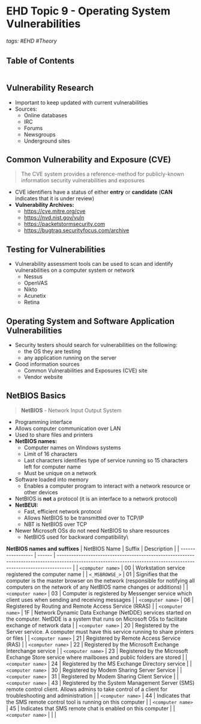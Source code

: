 # EHD Topic 9 - Operating System Vulnerabilities

###### tags: #EHD #Theory 

## Table of Contents
```toc
```

## Vulnerability Research
- Important to keep updated with current vulnerabilities
- Sources:
	- Online databases
	- IRC
	- Forums
	- Newsgroups
	- Underground sites

## Common Vulnerability and Exposure (CVE)
> The CVE system provides a reference-method for publicly-known information security vulnerabilities and exposures

- CVE identifiers have a status of either **entry** or **candidate** (**CAN** indicates that it is under review)
- **Vulnerability Archives:**
	- https://cve.mitre.org/cve
	- https://nvd.nist.gov/vuln
	- https://packetstormsecurity.com
	- https://bugtraq.securityfocus.com/archive

## Testing for Vulnerabilities
- Vulnerability assessment tools can be used to scan and identify vulnerabilities on a computer system or network
	- Nessus
	- OpenVAS
	- Nikto
	- Acunetix
	- Retina

## Operating System and Software Application Vulnerabilities
- Security testers should search for vulnerabilities on the following:
	- the OS they are testing
	- any application running on the server
- Good information sources
	- Common Vulnerabilities and Exposures (CVE) site
	- Vendor website

## NetBIOS Basics
> **NetBIOS** - Network Input Output System
- Programming interface
- Allows computer communication over LAN
- Used to share files and printers
- **NetBIOS names:**
	- Computer names on Windows systems
	- Limit of 16 characters
	- Last characters identifies type of service running so 15 characters left for computer name
	- Must be unique on a network
- Software loaded into memory
	- Enables a computer program to interact with a network resource or other devices
- NetBIOS is **not** a protocol (it is an interface to a network protocol)
- **NetBEUI:**
	- Fast, efficient network protocol
	- Allows NetBIOS to be transmitted over to TCP/IP
	- NBT is NetBIOS over TCP
- Newer Microsoft OSs do not need NetBIOS to share resources
	- NetBIOS used for backward compatibility\

**NetBIOS names and suffixes**
| NetBIOS Name      | Suffix | Description                                                                                                                                                        |
| ----------------- | ------ | ------------------------------------------------------------------------------------------------------------------------------------------------------------------ |
| `<computer name>` | 00     | Workstation service registered the computer name                                                                                                                   |
| `<_MSBROWSE_>`    | 01     | Signifies that the computer is the master browser on the network (responsible for notifying all computers on the network of any NetBIOS name changes or additions) |
| `<computer name>` | 03     | Computer is registered by Messenger service which client uses when sending and receiving messages                                                                  |
| `<computer name>` | 06     | Registered by Routing and Remote Access Service (RRAS)                                                                                                             |
| `<computer name>` | 1F     | Network Dynamic Data Exchange (NetDDE) services started on the computer. NetDDE is a system that runs on Microsoft OSs to facilitate exchange of network data      |
| `<computer name>` | 20     | Registered by the Server service. A computer must have this service running to share printers or files                                                             |
| `<computer name>` | 21     | Registered by Remote Access Service (RAS)                                                                                                                          |
| `<computer name>` | 22     | Registered by the Microsoft Exchange Interchange service                                                                                                           |
| `<computer name>` | 23     | Registered by the Microsoft Exchange Store service where mailboxes and public folders are stored                                                                   |
| `<computer name>` | 24     | Registered by the MS Exchange Directory service                                                                                                                    |
| `<computer name>` | 30     | Registered by Modem Sharing Server Service                                                                                                                         |
| `<computer name>` | 31     | Registered by Modem Sharing Client Service                                                                                                                         |
| `<computer name>` | 43     | Registered by the System Management Server (SMS) remote control client. Allows admins to take control of a client for troubleshooting and administration           |
| `<computer name>` | 44     | Indicates that the SMS remote control tool is running on this computer                                                                                             |
| `<computer name>` | 45     | Indicates that SMS remote chat is enabled on this computer                                                                                                         |
| `<computer name>`                  |        |                                                                                                                                                                    |
